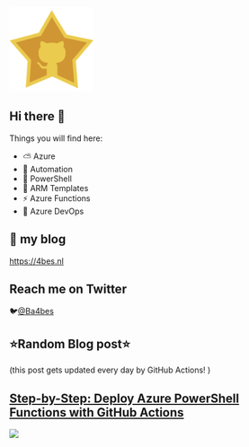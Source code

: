 ![Github Star](Assets/github-stars-logo_Color.png)

## Hi there 👋

Things you will find here:
- ⛅ Azure
- 🚗 Automation
- 🐚 PowerShell
- 💪 ARM Templates
- ⚡ Azure Functions
- 🚀 Azure DevOps


## 📝 my blog
<https://4bes.nl>

## Reach me on Twitter
🐦[@Ba4bes](https://twitter.com/Ba4bes)

<!---
- 🔭 I’m currently working on ...
- 🌱 I’m currently learning ...
- 👯 I’m looking to collaborate on ...
- 🤔 I’m looking for help with ...
- 💬 Ask me about ...
- 📫 How to reach me: ...
- 😄 Pronouns: ...
- ⚡ Fun fact: I have a standard poodle 🐩

-->

## ⭐Random Blog post⭐

(this post gets updated every day by GitHub Actions! )

<!-- Link -->
## [Step-by-Step: Deploy Azure PowerShell Functions with GitHub Actions](https://4bes.nl/2021/01/17/step-by-step-deploy-azure-powershell-functions-with-github-actions/?utm_source=rss&utm_medium=rss&utm_campaign=step-by-step-deploy-azure-powershell-functions-with-github-actions)

<a href="https://4bes.nl/2021/01/17/step-by-step-deploy-azure-powershell-functions-with-github-actions/?utm_source=rss&utm_medium=rss&utm_campaign=step-by-step-deploy-azure-powershell-functions-with-github-actions"><img src="https://4bes.nl/wp-content/uploads/2021/01/GitHubFunctionDeploytn2.png" height="250px"></a>




